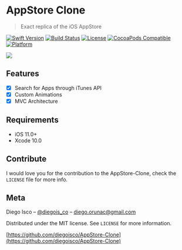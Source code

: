 # AppStore Clone
> Exact replica of the iOS AppStore

[![Swift Version][swift-image]][swift-url]
[![Build Status][travis-image]][travis-url]
[![License][license-image]][license-url]
[![CocoaPods Compatible](https://img.shields.io/cocoapods/v/EZSwiftExtensions.svg)](https://img.shields.io/cocoapods/v/LFAlertController.svg)  
[![Platform](https://img.shields.io/cocoapods/p/LFAlertController.svg?style=flat)](http://cocoapods.org/pods/LFAlertController)

![](header.png)

## Features

- [x] Search for Apps through iTunes API
- [x] Custom Animations
- [x] MVC Architecture

## Requirements

- iOS 11.0+
- Xcode 10.0

## Contribute

I would love you for the contribution to the AppStore-Clone, check the ``LICENSE`` file for more info.

## Meta

Diego Isco – [@diegois_co](https://twitter.com/diegois_co) – diego.orunac@gmail.com

Distributed under the MIT license. See ``LICENSE`` for more information.

[https://github.com/diegoisco/AppStore-Clone](https://github.com/diegoisco/AppStore-Clone)

[swift-image]:https://img.shields.io/badge/swift-5.0-orange.svg
[swift-url]: https://swift.org/
[license-image]: https://img.shields.io/badge/License-MIT-blue.svg
[license-url]: LICENSE
[travis-image]: https://img.shields.io/travis/dbader/node-datadog-metrics/master.svg?style=flat-square
[travis-url]: https://travis-ci.org/dbader/node-datadog-metrics
[codebeat-image]: https://codebeat.co/badges/c19b47ea-2f9d-45df-8458-b2d952fe9dad
[codebeat-url]: https://codebeat.co/projects/github-com-vsouza-awesomeios-com
